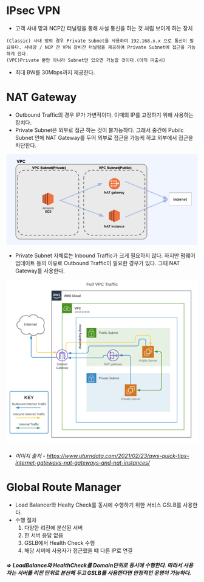 # IPsec VPN

- 고객 사내 망과 NCP간 터널링을 통해 사설 통신을 하는 것 처럼 보이게 하는 장치

```
(Classic) 사내 망의 경우 Private Subnet을 사용하여 192.168.x.x 으로 통신이 필요하다. 사내망 / NCP 간 VPN 장비간 터널링을 제공하여 Private Subnet에 접근을 가능하게 한다.
(VPC)Private 뿐만 아니라 Subnet만 있으면 가능할 것이다.(아직 미출시)
```

- 최대 BW를 30Mbps까지 제공한다.



# NAT Gateway

- Outbound Traffic의 경우 IP가 가변적이다. 이때의 IP를 고정하기 위해 사용하는 장치다. 
- Private Subnet은  외부로 접근 하는 것이 불가능하다. 그래서 중간에 Pubilc Subnet 안에 NAT Gateway를 두어 외부로 접근을 가능케 하고 외부에서 접근을 차단한다.

![nat_gateway](image/nat_gateway.png)

- Private Subnet 자체로는 Inbound Traffic가 크게 필요하지 않다. 하지만 펌웨어 업데이트 등의 이유로 Outbound Traffic이 필요한 경우가 있다. 그때 NAT Gateway를 사용한다.

![nat2](image/nat2.png)

-  ###### 이미지 출처 - https://www.uturndata.com/2021/02/23/aws-quick-tips-internet-gateways-nat-gateways-and-nat-instances/

# Global Route Manager

- Load Balancer와 Healty Check를 동시에 수행하기 위한 서비스 GSLB를 사용한다.
- 수행 절차
  1. 다양한 리전에 분산된 서버 
  2. 한 서버 응답 없음
  3. GSLB에서 Health Check 수행
  4. 해당 서버에 사용자가 접근했을 떄 다른 IP로 연결

##### 		=> LoadBalance와 HealthCheck를 Domain단위로 동시에 수행한다. 따라서 사용자는 서버를 리전 단위로 분산해 두고 GSLB를 사용한다면 안정적인 운영이 가능하다.

